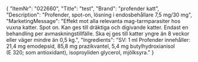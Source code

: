 {
  "ItemNr": "022660",
  "Title": "test",
  "Brand": "profender katt",
  "Description": "Profender, spot-on, lösning i endosbehållare 7,5 mg/30 mg",
  "MarketingMessage": "Effekt mot alla relevanta mag-tarmparasiter hos vuxna katter. Spot on. Kan ges till dräktiga och digivande katter. Endast en behandling per avmaskningstillfälle. Ska ej ges till katter yngre än 8 veckor eller väger mindre än 0,5 kg.",
  "Ingredients": "SV: 1 ml Profender innehåller: 21,4 mg emodepsid, 85,8 mg prazi­kvantel, 5,4 mg butylhydroxianisol (E 320; som antioxidant), isoproyliden glycerol, mjölksyra."
}